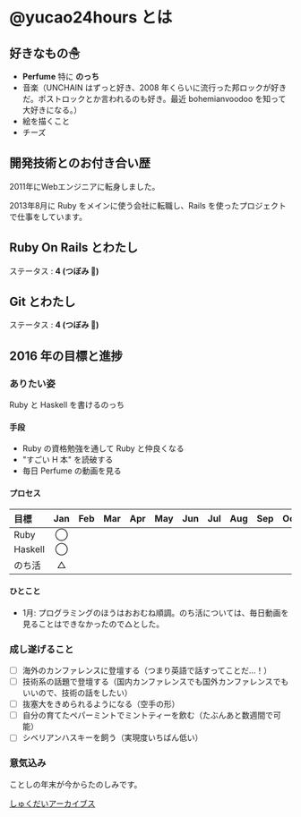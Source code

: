# @yucao24hours とは
## 好きなもの☃
* **Perfume** 特に **のっち**
* 音楽（UNCHAIN はずっと好き、2008 年くらいに流行った邦ロックが好きだ。ポストロックとか言われるのも好き。最近 bohemianvoodoo を知って大好きになる。）
* 絵を描くこと
* チーズ

## 開発技術とのお付き合い歴
2011年にWebエンジニアに転身しました。

2013年8月に Ruby をメインに使う会社に転職し、Rails を使ったプロジェクトで仕事をしています。

## Ruby On Rails とわたし
ステータス : **4 (つぼみ :tulip:)**

## Git とわたし
ステータス : **4 (つぼみ :tulip:)**

## 2016 年の目標と進捗
### ありたい姿

Ruby と Haskell を書けるのっち

#### 手段

- Ruby の資格勉強を通して Ruby と仲良くなる
- "すごい H 本" を読破する
- 毎日 Perfume の動画を見る

#### プロセス

| 目標                       | Jan   | Feb   | Mar   | Apr   | May   | Jun   | Jul   | Aug   | Sep   | Oct   | Nov   | Dec   |
| :------------------------- | :---: | :---: | :---: | :---: | :---: | :---: | :---: | :---: | :---: | :---: | :---: | :---: |
| Ruby                       | ◯     |
| Haskell                    | ◯     |
| のち活                     | △     |

#### ひとこと
- 1月: プログラミングのほうはおおむね順調。のち活については、毎日動画を見ることはできなかったので△とした。

### 成し遂げること

- [ ] 海外のカンファレンスに登壇する（つまり英語で話すってことだ...！）
- [ ] 技術系の話題で登壇する（国内カンファレンスでも国外カンファレンスでもいいので、技術の話をしたい）
- [ ] 抜塞大をきめられるようになる（空手の形）
- [ ] 自分の育てたペパーミントでミントティーを飲む（たぶんあと数週間で可能）
- [ ] シベリアンハスキーを飼う（実現度いちばん低い）

### 意気込み

ことしの年末が今からたのしみです。

[しゅくだいアーカイブス](https://gist.github.com/yucao24hours/9353b1a818a1c94d71ff)
